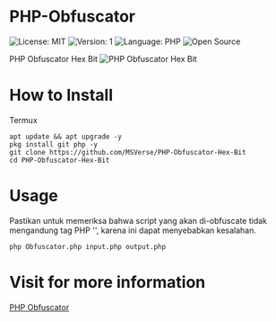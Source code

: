 # PHP-Obfuscator
![License: MIT](https://img.shields.io/badge/License-MIT-blue.svg)
![Version: 1](https://img.shields.io/badge/Version-1-green.svg)
![Language: PHP](https://img.shields.io/badge/Language-PHP-blue.svg)
![Open Source](https://img.shields.io/badge/Open%20Source-Yes-green.svg)

PHP Obfuscator Hex Bit 
![PHP Obfuscator Hex Bit](https://blogger.googleusercontent.com/img/b/R29vZ2xl/AVvXsEg5LMBfdbDAds7Bt9UnKDZnzGh5J3s3Ov33AeRGN6V-TdxH-Yqxk62SK7iCRxq3aEcfEd_X6KVwfViSF9M-hoOTpqoxPvVSDMK4xfQqyE8_97DqFZKW5o3VWXbZRoc0orTWwLjMqgw-qXua6w26LrsT-ZOyuvyq7V6mSb-Ai-Gu4NJMCKP43LiGddWsjaTU/s1164/Picsart_24-04-02_15-43-38-392.jpg) 

# How to Install
Termux
```
apt update && apt upgrade -y
pkg install git php -y
git clone https://github.com/MSVerse/PHP-Obfuscator-Hex-Bit
cd PHP-Obfuscator-Hex-Bit
```

# Usage 
Pastikan untuk memeriksa bahwa script yang akan di-obfuscate tidak mengandung tag PHP '<?php' dan '?>', karena ini dapat menyebabkan kesalahan.
```
php Obfuscator.php input.php output.php
```

# Visit for more information 
[PHP Obfuscator](https://www.msverse.site) 

